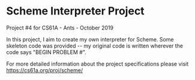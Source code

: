 # Scheme Interpreter Project
Project #4 for CS61A - Ants - October 2019  

In this project, I aim to create my own interpreter for Scheme. Some skeleton code was provided -- my original code is written wherever the code says "BEGIN PROBLEM #".

For more detailed information about the project specifications please visit https://cs61a.org/proj/scheme/
